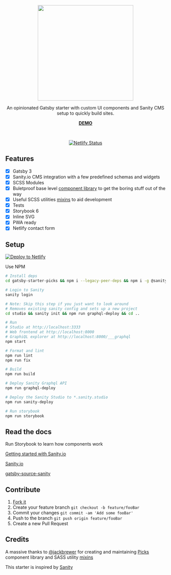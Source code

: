 <p align="center">
   <img width="300" src='https://i.imgur.com/GhcxkhC.png'>
</p>
<p align="center">
  An opinionated Gatsby starter with custom UI components and Sanity CMS setup to quickly build sites.
</p>
<p align="center">
  <a href='https://gatsby-starter-picks.netlify.com'><b>DEMO</b></a>
</p>
<p>
</p>
  <br>
<p align="center">
  <a href="https://app.netlify.com/sites/gatsby-starter-picks/deploys">
    <img
      src="https://api.netlify.com/api/v1/badges/93ecc1ca-2fd8-427a-96de-245af6e0d17a/deploy-status"
      alt="Netlify Status"
    />
  </a>
<p>

## Features

- [x] Gatsby 3
- [x] Sanity.io CMS integration with a few predefined schemas and widgets
- [x] SCSS Modules
- [x] Buletproof base level [component library](https://github.com/MantasMikal/gatsby-starter-picks/tree/master/web/src/components/Primitive) to get the boring stuff out of the way
- [x] Useful SCSS utilities [mixins](https://www.npmjs.com/package/backline-mixins) to aid development
- [x] Tests
- [x] Storybook 6
- [x] Inline SVG
- [x] PWA ready
- [x] Netlify contact form

## Setup

[![Deploy to Netlify](https://www.netlify.com/img/deploy/button.svg)](https://app.netlify.com/start/deploy?repository=https://github.com/MantasMikal/gatsby-starter-picks)

Use NPM

```bash
# Install deps
cd gatsby-starter-picks && npm i --legacy-peer-deps && npm i -g @sanity/cli gatsby-cli

# Login to Sanity
sanity login

# Note: Skip this step if you just want to look around
# Removes existing sanity config and sets up a new project
cd studio && sanity init && npm run graphql-deploy && cd ..

# Run
# Studio at http://localhost:3333
# Web frontend at http://localhost:8000
# GraphiQL explorer at http://localhost:8000/___graphql
npm start

# Format and lint
npm run lint
npm run fix

# Build
npm run build

# Deploy Sanity Graphql API
npm run graphql-deploy

# Deploy the Sanity Studio to *.sanity.studio
npm run sanity-deploy

# Run storybook
npm run storybook

```

## Read the docs

Run Storybook to learn how components work

[Getting started with Sanity.io](https://www.sanity.io/blog/get-started-with-gatsby-and-structured-content)

[Sanity.io](https://www.sanity.io/blog/get-started-with-gatsby-and-structured-content)

[gatsby-source-sanity](https://github.com/sanity-io/gatsby-source-sanity)

## Contribute

1. [Fork it](https://github.com/MantasMikal/gatsby-starter-picks/fork)
2. Create your feature branch `git checkout -b feature/fooBar`
3. Commit your changes `git commit -am 'Add some fooBar'`
4. Push to the branch `git push origin feature/fooBar`
5. Create a new Pull Request

## Credits

A massive thanks to [@jackbrewer](https://github.com/jackbrewer) for creating and maintaining [Picks](https://github.com/jackbrewer/picks) component library and SASS utility [mixins](https://www.npmjs.com/package/backline-mixins)

This starter is inspired by [Sanity](https://github.com/sanity-io/example-company-website-gatsby-sanity-combo)
